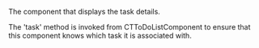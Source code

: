 The component that displays the task details. 

The 'task' method is invoked from CTToDoListComponent to ensure that this component knows which task it is associated with.